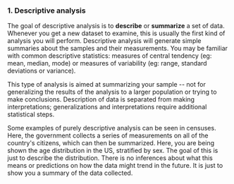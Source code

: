 ### 1. Descriptive analysis 

The goal of descriptive analysis is to **describe** or **summarize** a set of data. Whenever you get a new dataset to examine, this is usually the first kind of analysis you will perform. Descriptive analysis will generate simple summaries about the samples and their measurements. You may be familiar with common descriptive statistics: measures of central tendency (eg: mean, median, mode) or measures of variability (eg: range, standard deviations or variance). 

This type of analysis is aimed at summarizing your sample -- not for generalizing the results of the analysis to a larger population or trying to make conclusions. Description of data is separated from making interpretations; generalizations and interpretations require additional statistical steps. 

Some examples of purely descriptive analysis can be seen in censuses. Here, the government collects a series of measurements on all of the country's citizens, which can then be summarized. Here, you are being shown the age distribution in the US, stratified by sex. The goal of this is just to describe the distribution. There is no inferences about what this means or predictions on how the data might trend in the future. It is just to show you a summary of the data collected. 

![]()